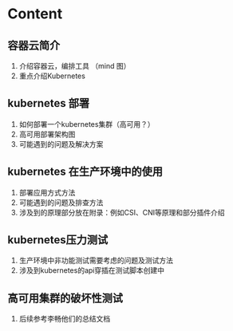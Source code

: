 # Content

## 容器云简介
1. 介绍容器云，编排工具 （mind 图）
2. 重点介绍Kubernetes

## kubernetes 部署
1. 如何部署一个kubernetes集群（高可用？）
2. 高可用部署架构图
3. 可能遇到的问题及解决方案

## kubernetes 在生产环境中的使用
1. 部署应用方式方法
2. 可能遇到的问题及排查方法
3. 涉及到的原理部分放在附录：例如CSI、CNI等原理和部分插件介绍

## kubernetes压力测试
1. 生产环境中非功能测试需要考虑的问题及测试方法
2. 涉及到kubernetes的api穿插在测试脚本创建中

## 高可用集群的破坏性测试
1. 后续参考李畅他们的总结文档
